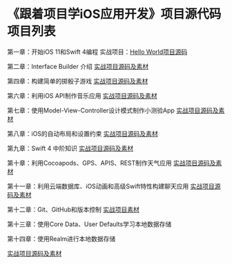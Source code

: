 # 《跟着项目学iOS应用开发》项目源代码项目列表

第一章：开始iOS 11和Swift 4编程
实战项目：[Hello World项目源码](https://github.com/liumingl/Swift-4-Tutorial-Chapter01-Hello-World)

第二章：Interface Builder 介绍
[实战项目源码及素材](https://github.com/liumingl/Swift-4-Tutorial-Chapter02)

第四章：构建简单的掷骰子游戏
[实战项目源码及素材](https://github.com/liumingl/Swift-4-Tutorial-Chapter04)

第六章：利用iOS API制作音乐应用
[实战项目源码及素材](https://github.com/liumingl/Swift-4-Tutorial-Chapter06)

第七章：使用Model-View-Controller设计模式制作小测验App
[实战项目源码及素材](https://github.com/liumingl/Swift-4-Tutorial-Chapter07)

第八章：iOS的自动布局和设置约束
[实战项目源码及素材](https://github.com/liumingl/Swift-4-Tutorial-Chapter08)

第九章：Swift 4 中阶知识
[实战项目源码及素材](https://github.com/liumingl/Swift-4-Tutorial-Chapter09)

第十章：利用Cocoapods、GPS、APIS、REST制作天气应用
[实战项目源码及素材](https://github.com/liumingl/Swift-4-Tutorial-Chapter10)

第十一章：利用云端数据库、iOS动画和高级Swift特性构建聊天应用
[实战项目源码及素材](https://github.com/liumingl/Swift-4-Tutorial-Chapter11)

第十二章：Git、GitHub和版本控制
[实战项目素材](https://github.com/liumingl/Swift-4-Tutorial-Chapter12)

第十三章：使用Core Data、User Defaults学习本地数据存储

第十四章：使用Realm进行本地数据存储

[实战项目源码及素材](https://github.com/liumingl/Swift-4-Tutorial-Chapter13-14)

